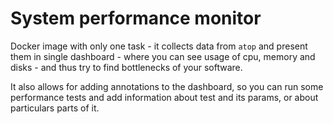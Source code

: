 # System performance monitor

Docker image with only one task - it collects data from `atop` and present them
in single dashboard - where you can see usage of cpu, memory and disks - and
thus try to find bottlenecks of your software.

It also allows for adding annotations to the dashboard, so you can run some
performance tests and add information about test and its params, or about
particulars parts of it.
